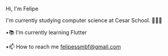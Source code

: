 Hi, I'm Felipe

I'm currently studying computer science at Cesar School. 👨🏻‍💻

•📚 I’m currently learning Flutter

•📫 How to reach me felipessmbf@gmail.com

<div align = "center">
  <img width="49%" src="https://github-readme-stats.vercel.app/api/top-langs/?username=felipesergiob&layout=compact&langs_count=7&theme=prussian%22/%3E
<div>



